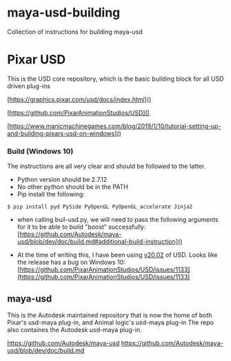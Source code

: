 # maya-usd-building
Collection of instructions for building maya-usd

# Pixar USD

This is the USD core repository, which is the basic building block for all USD driven plug-ins

[https://graphics.pixar.com/usd/docs/index.html]()

[https://github.com/PixarAnimationStudios/USD]()

[https://www.manicmachinegames.com/blog/2019/1/10/tutorial-setting-up-and-building-pixars-usd-on-windows]()

### Build (Windows 10)

The instructions are all very clear and should be followed to the latter.

- Python version should be 2.7.12
- No other python should be in the PATH
- Pip install the following:

``$ pip install pyd PySide PyOpenGL PyOpenGL_accelerate Jinja2``

- when calling buil-usd.py, we will need to pass the following arguments for it to be able to build "boost" successfully: [https://github.com/Autodesk/maya-usd/blob/dev/doc/build.md#additional-build-instruction]()

- At the time of writing this, I have been using [v20.02](https://github.com/PixarAnimationStudios/USD/releases/tag/v20.02) of USD. Looks like the release has a bug on Windows 10:
[https://github.com/PixarAnimationStudios/USD/issues/1133](https://github.com/PixarAnimationStudios/USD/issues/1133) 



## maya-usd

This is the Autodesk maintained repository that is now the home of both Pixar's usd-maya plug-in, and Animal logic's usd-maya plug-in
The repo also containes the Autodesk usd-maya plug-in.

https://github.com/Autodesk/maya-usd
https://github.com/Autodesk/maya-usd/blob/dev/doc/build.md
